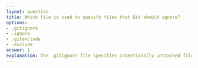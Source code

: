 ```yaml
---
layout: question
title: Which file is used to specify files that Git should ignore?
options:
- .gitignore
- .ignore
- .gitexclude
- .exclude
answer: 1
explanation: The .gitignore file specifies intentionally untracked files that Git should ignore. It contains patterns matching files and directories that should not be tracked by version control.
---
```

